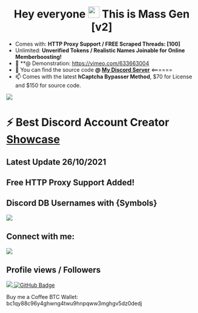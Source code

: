 


<h1 align="center">Hey everyone <img src="https://raw.githubusercontent.com/MartinHeinz/MartinHeinz/master/wave.gif" width="30px"> This is Mass Gen [v2] </h1>





- Comes with: **HTTP Proxy Support / FREE Scraped Threads: [100]**
- Unlimited: **Unverified Tokens / Realistic Names Joinable for Online Memberboosting!**
- 🚀 **@ Demonstration: https://vimeo.com/633663004
- 🚀 You can find the source code  **@ [My Discord Server](https://discord.gg/FQTfmdbWhG)** <======
- 📫 Comes with the latest **hCaptcha Bypasser Method**, $70 for License and $150 for source code.





<p align="left"> 
    <a href="https://vimeo.com/633663004" target="_blank"> <img src="https://i.imgur.com/NGTsvaO.gif"/> </a> 



 #  ⚡ Best Discord Account Creator **[Showcase](https://vimeo.com/633663004)**
 ## **Latest Update** 26/10/2021 
 ## **Free HTTP Proxy Support Added!**
 ## **Discord DB Usernames with {Symbols}**
<p align="left"> 
    <a href="https://vimeo.com/633663004" target="_blank"> <img src="https://i.imgur.com/s3XSFoc.png"/> </a> 

<p align="left">




## **Connect with me:**
<a href = "https://www.instagram.com/destruction.jpg/"><img src="https://img.icons8.com/fluent/48/000000/instagram-new.png"/></a>


</p>

##  **Profile views / Followers**
<a href="https://github.com/Meghna-DAS/github-profile-views-counter">
    <img src="https://komarev.com/ghpvc/?username=24host">
</a>
<a href="https://github.com/24host?tab=followers"><img src="https://img.shields.io/github/followers/24host?label=Followers&style=social" alt="GitHub Badge"></a>


Buy me a Coffee BTC Wallet: bc1qy88c96y4ghwng4twu9hnpqww3mghgv5dz0dedj

